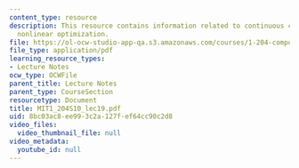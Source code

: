 ```yaml
---
content_type: resource
description: This resource contains information related to continuous constrained
  nonlinear optimization.
file: https://ol-ocw-studio-app-qa.s3.amazonaws.com/courses/1-204-computer-algorithms-in-systems-engineering-spring-2010/8bc03ac8ee993c2a127fef64cc90c2d8_MIT1_204S10_lec19.pdf
file_type: application/pdf
learning_resource_types:
- Lecture Notes
ocw_type: OCWFile
parent_title: Lecture Notes
parent_type: CourseSection
resourcetype: Document
title: MIT1_204S10_lec19.pdf
uid: 8bc03ac8-ee99-3c2a-127f-ef64cc90c2d8
video_files:
  video_thumbnail_file: null
video_metadata:
  youtube_id: null
---
```

